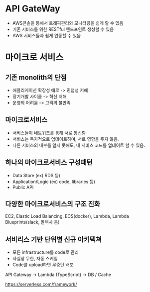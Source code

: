 # API GateWay

- AWS콘솔을 통해서 트래픽관리와 모니터링을 쉽게 할 수 있음
- 기존 서비스를 위한 RESTful 엔드포인트 생성할 수 있음
- AWS 서비스들과 쉽게 연동할 수 있음

# 마이크로 서비스

## 기존 monolith의 단점

- 애플리케이션 확장성 애로 -> 민첩성 저해
- 장기개발 사이클 -> 혁신 저해
- 운영의 어려움 -> 고객의 불만족

## 마이크로서비스

- 서비스들이 네트워크를 통해 서로 통신함
- 서비스는 독자적으로 업데이트하며, 서로 영향을 주지 않음.
- 다른 서비스의 내부를 알지 못해도, 내 서비스 코드를 업데이트 할 수 있음.

## 하나의 마이크로서비스 구성패턴

- Data Store (ex) RDS 등)
- Application/Logic (ex) code, libraries 등)
- Public API

## 다양한 마이크로서비스의 구조 진화

EC2, Elastic Load Balancing, ECS(docker), Lambda, Lambda Blueprints(slack, 알렉사 등)

## 서비리스 기반 단위별 신규 아키텍쳐

- 모든 infrastructure를 code로 관리
- 사실상 무한, 자동 스케일
- Code를 upload하면 무중단 배포

API Gateway -> Lambda (TypeScript) -> DB / Cache

https://serverless.com/framework/

